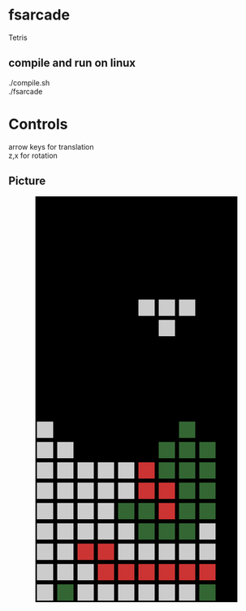 # fsarcade
Tetris
## compile and run on linux
./compile.sh\
./fsarcade

# Controls
arrow keys for translation\
z,x for rotation

## Picture
<p align="center">
  <img alt="pic_login" src="data/pic_tetris.png">
</p>
